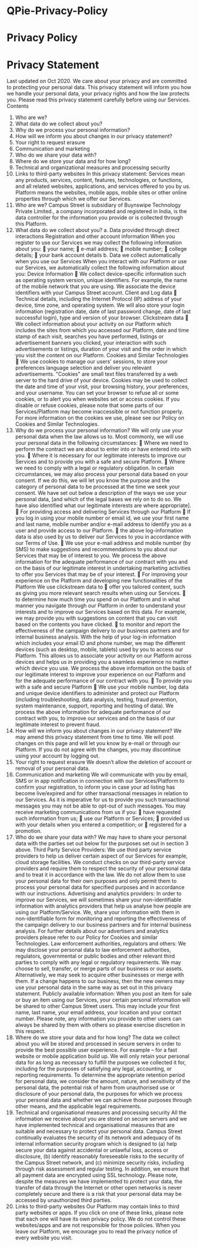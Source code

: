 # QPie-Privacy-Policy

# Privacy Policy
# Privacy Statement

Last updated on Oct 2020.
We care about your privacy and are committed to protecting your personal data. This privacy
statement will inform you how we handle your personal data, your privacy rights and how the
law protects you. Please read this privacy statement carefully before using our Services.
Contents
1. Who are we?
2. What data do we collect about you?
3. Why do we process your personal information?
4. How will we inform you about changes in our privacy statement?
5. Your right to request erasure
6. Communication and marketing
7. Who do we share your data with?
8. Where do we store your data and for how long?
9. Technical and organizational measures and processing security
10. Links to third-party websites
In this privacy statement:
Services mean any products, services, content, features, technologies, or functions, and all
related websites, applications, and services offered to you by us.
Platform means the websites, mobile apps, mobile sites or other online properties through which
we offer our Services.
1. Who are we?
Campus Street is subsidiary of Buynswipe Technology Private Limited., a company incorporated
and registered in India, is the data controller for the information you provide or is collected
through this Platform.
2. What data do we collect about you?
a. Data provided through direct interactions
Registration and other account information
When you register to use our Services we may collect the following information about you:
 your name;
 e-mail address;
 mobile number;
 college details;
 your bank account details
b. Data we collect automatically when you use our Services
When you interact with our Platform or use our Services, we automatically collect the following
information about you:
Device Information
 We collect device-specific information such as operating system version, unique identifiers. For
example, the name of the mobile network that you are using. We associate the device identifiers with
your Campus Street account.
Client and Log data
 Technical details, including the Internet Protocol (IP) address of your device, time zone, and operating
system. We will also store your login information (registration date, date of last password change, date
of last successful login), type and version of your browser.
Clickstream data
 We collect information about your activity on our Platform which includes the sites from which you
accessed our Platform, date and time stamp of each visit, searches you have performed, listings or
advertisement banners you clicked, your interaction with such advertisements or listings, duration of
your visit and the order in which you visit the content on our Platform.
Cookies and Similar Technologies
 We use cookies to manage our users’ sessions, to store your preferences language selection and
deliver you relevant advertisements. "Cookies" are small text files transferred by a web server to the
hard drive of your device. Cookies may be used to collect the date and time of your visit, your browsing
history, your preferences, and your username. You can set your browser to refuse all or some cookies,
or to alert you when websites set or access cookies. If you disable or refuse cookies, please note that
some parts of our Services/Platform may become inaccessible or not function properly. For more
information on the cookies we use, please see our Policy on Cookies and Similar Technologies.
3. Why do we process your personal information?
We will only use your personal data when the law allows us to. Most commonly, we will use your
personal data in the following circumstances:
 Where we need to perform the contract we are about to enter into or have entered into with you.
 Where it is necessary for our legitimate interests to improve our Services and to provide you with a
safe and secure Platform.
 Where we need to comply with a legal or regulatory obligation.
In certain circumstances, we may also process your personal data based on your consent. If we
do this, we will let you know the purpose and the category of personal data to be processed at
the time we seek your consent.
We have set out below a description of the ways we use your personal data, [and which of the
legal bases we rely on to do so. We have also identified what our legitimate interests are where
appropriate].
 For providing access and delivering Services through our Platform
 If you log in using your mobile number or email id, we use your first name and last name, mobile
number and/or e-mail address to identify you as a user and provide access to our Platform.
 the above log-information data is also used by us to deliver our Services to you in accordance with
our Terms of Use.
 We use your e-mail address and mobile number (by SMS) to make suggestions and recommendations
to you about our Services that may be of interest to you.
We process the above information for the adequate performance of our contract with you and
on the basis of our legitimate interest in undertaking marketing activities to offer you Services
that may be of your interest.
 For improving your experience on the Platform and developing new functionalities of the Platform
We use clickstream data to
 offer you tailored content, such as giving you more relevant search results when using our Services.
 to determine how much time you spend on our Platform and in what manner you navigate through
our Platform in order to understand your interests and to improve our Services based on this data. For
example, we may provide you with suggestions on content that you can visit based on the contents
you have clicked.
 to monitor and report the effectiveness of the campaign delivery to our business partners and for
internal business analysis.
With the help of your log-in information which includes your email ID and phone number, we
map the different devices (such as desktop, mobile, tablets) used by you to access our Platform.
This allows us to associate your activity on our Platform across devices and helps us in providing
you a seamless experience no matter which device you use.
We process the above information on the basis of our legitimate interest to improve your
experience on our Platform and for the adequate performance of our contract with you.
 To provide you with a safe and secure Platform
 We use your mobile number, log data and unique device identifiers to administer and protect our
Platform (including troubleshooting, data analysis, testing, fraud prevention, system maintenance,
support, reporting and hosting of data).
We process the above information for adequate performance of our contract with you, to
improve our services and on the basis of our legitimate interest to prevent fraud.
4. How will we inform you about changes in our privacy statement?
We may amend this privacy statement from time to time. We will post changes on this page and
will let you know by e-mail or through our Platform. If you do not agree with the changes, you
may discontinue using your account by logging out.
5. Your right to request erasure
We doesn’t allow the deletion of account or removal of your personal data.
6. Communication and marketing
We will communicate with you by email, SMS or in app notification in connection with our
Services/Platform to confirm your registration, to inform you in case your ad listing has become 
live/expired and for other transactional messages in relation to our Services. As it is imperative
for us to provide you such transactional messages you may not be able to opt-out of such
messages.
You may receive marketing communications from us if you:
 have requested such information from us;
 use our Platform or Services;
 provided us with your details when you entered a competition; or
 registered for a promotion.
7. Who do we share your data with?
We may have to share your personal data with the parties set out below for the purposes set out
in section 3 above.
Third Party Service Providers: We use third party service providers to help us deliver certain
aspect of our Services for example, cloud storage facilities.
We conduct checks on our third-party service providers and require them to respect the security
of your personal data and to treat it in accordance with the law. We do not allow them to use
your personal data for their own purposes and only permit them to process your personal data
for specified purposes and in accordance with our instructions.
Advertising and analytics providers: In order to improve our Services, we will sometimes share
your non-identifiable information with analytics providers that help us analyse how people are
using our Platform/Service. We, share your information with them in non-identifiable form for
monitoring and reporting the effectiveness of the campaign delivery to our business partners and
for internal business analysis. For further details about our advertisers and analytics providers
please refer to our Policy for Cookies and similar Technologies.
Law enforcement authorities, regulators and others: We may disclose your personal data to law
enforcement authorities, regulators, governmental or public bodies and other relevant third
parties to comply with any legal or regulatory requirements.
We may choose to sell, transfer, or merge parts of our business or our assets. Alternatively, we
may seek to acquire other businesses or merge with them. If a change happens to our business,
then the new owners may use your personal data in the same way as set out in this privacy
statement.
Publicly available information: When you post an item for sale or buy an item using our Services,
your certain personal information will be shared to other Campus Street users. This may include 
your first name, last name, your email address, your location and your contact number. Please
note, any information you provide to other users can always be shared by them with others so
please exercise discretion in this respect.
8. Where do we store your data and for how long?
The data we collect about you will be stored and processed in secure servers in order to provide
the best possible user experience. For example – for a fast website or mobile application build
up.
We will only retain your personal data for as long as necessary to fulfill the purposes we collected
it for, including for the purposes of satisfying any legal, accounting, or reporting requirements.
To determine the appropriate retention period for personal data, we consider the amount,
nature, and sensitivity of the personal data, the potential risk of harm from unauthorised use or
disclosure of your personal data, the purposes for which we process your personal data and
whether we can achieve those purposes through other means, and the applicable legal
requirements.
9. Technical and organisational measures and processing security
All the information we receive about you are stored on secure servers and we have implemented
technical and organisational measures that are suitable and necessary to protect your personal
data. Campus Street continually evaluates the security of its network and adequacy of its internal
information security program which is designed to (a) help secure your data against accidental
or unlawful loss, access or disclosure, (b) identify reasonably foreseeable risks to the security of
the Campus Street network, and (c) minimize security risks, including through risk assessment
and regular testing. In addition, we ensure that all payment data are encrypted using SSL
technology.
Please note, despite the measures we have implemented to protect your data, the transfer of
data through the Internet or other open networks is never completely secure and there is a risk
that your personal data may be accessed by unauthorized third parties.
10. Links to third-party websites
Our Platform may contain links to third party websites or apps. If you click on one of these links,
please note that each one will have its own privacy policy. We do not control these websites/apps 
and are not responsible for those policies. When you leave our Platform, we encourage you to
read the privacy notice of every website you visit.
